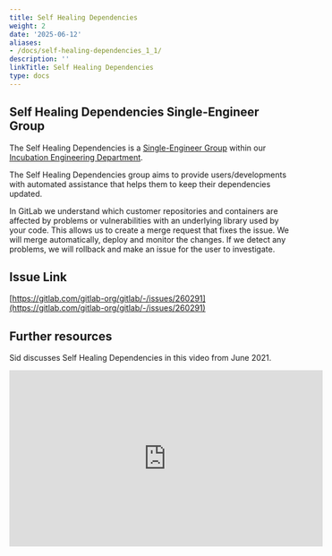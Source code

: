 ```yaml
---
title: Self Healing Dependencies
weight: 2
date: '2025-06-12'
aliases:
- /docs/self-healing-dependencies_1_1/
description: ''
linkTitle: Self Healing Dependencies
type: docs
---
```


## Self Healing Dependencies Single-Engineer Group

The Self Healing Dependencies is a [Single-Engineer Group](/handbook/company/structure/#single-engineer-groups) within our [Incubation Engineering Department](/handbook/engineering/development/incubation/).

The Self Healing Dependencies group aims to provide users/developments with automated assistance that helps them to keep their dependencies updated.  

In GitLab we understand which customer repositories and containers are affected by problems or vulnerabilities with an underlying library used by your code.  This allows us to create a merge request that fixes the issue.  We will merge automatically, deploy and monitor the changes.  If we detect any problems, we will rollback and make an issue for the user to investigate.

## Issue Link

[https://gitlab.com/gitlab-org/gitlab/-/issues/260291](https://gitlab.com/gitlab-org/gitlab/-/issues/260291)

## Further resources

Sid discusses Self Healing Dependencies in this video from June 2021.

<iframe width="560" height="315" src="https://www.youtube.com/embed/yn-V8F_Sjr4" title="YouTube video player" frameborder="0" allow="accelerometer; autoplay; clipboard-write; encrypted-media; gyroscope; picture-in-picture" allowfullscreen></iframe>
